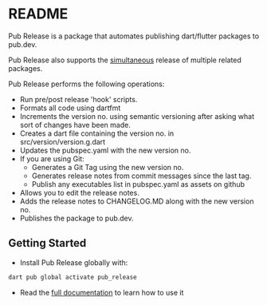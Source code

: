 # README

Pub Release is a package that automates publishing dart/flutter packages to pub.dev.

Pub Release also supports the [simultaneous](simultaneous-releases/) release of multiple related packages.

Pub Release performs the following operations:

* Run pre/post release 'hook' scripts.
* Formats all code using dartfmt
* Increments the version no. using semantic versioning after asking what sort of changes have been made.
* Creates a dart file containing the version no. in src/version/version.g.dart
* Updates the pubspec.yaml with the new version no.
* If you are using Git:
  * Generates a Git Tag using the new version no.
  * Generates release notes from  commit messages since the last tag.
  * Publish any executables list in pubspec.yaml as assets on github
* Allows you to edit the release notes.
* Adds the release notes to CHANGELOG.MD along with the new version no.
* Publishes the package to pub.dev.

## Getting Started

* Install Pub Release globally with:

```bash
dart pub global activate pub_release
```

* Read the [full documentation](https://pubrelease.noojee.dev/) to learn how to use it

